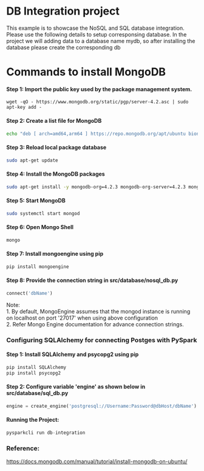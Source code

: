 # DB Integration project

This example is to showcase the NoSQL and SQL database integration. Please use the following details to setup corresponsing database. In the project we will adding data to a database name mydb, so after installing the database please create the corresponding db


# Commands to install MongoDB

#### Step 1: Import the public key used by the package management system.
```bash.
wget -qO - https://www.mongodb.org/static/pgp/server-4.2.asc | sudo apt-key add -
```

#### Step 2: Create a list file for MongoDB
```bash
echo "deb [ arch=amd64,arm64 ] https://repo.mongodb.org/apt/ubuntu bionic/mongodb-org/4.2 multiverse" | sudo tee /etc/apt/sources.list.d/mongodb-org-4.2.list
```
#### Step 3: Reload local package database
```bash
sudo apt-get update
```
#### Step 4: Install the MongoDB packages
```bash
sudo apt-get install -y mongodb-org=4.2.3 mongodb-org-server=4.2.3 mongodb-org-shell=4.2.3 mongodb-org-mongos=4.2.3 mongodb-org-tools=4.2.3
```
#### Step 5: Start MongoDB
```bash
sudo systemctl start mongod
```
#### Step 6: Open Mongo Shell
```bash
mongo
```
#### Step 7: Install mongoengine using pip
```bash
pip install mongoengine
```
#### Step 8: Provide the connection string in src/database/nosql_db.py
```python
connect('dbName')
```
Note: <br/>
    1. By default, MongoEngine assumes that the mongod instance is running on localhost on port '27017' when using above configuration<br/>
    2. Refer Mongo Engine documentation for advance connection strings.
### Configuring SQLAlchemy for connecting Postges with PySpark
#### Step 1: Install SQLAlchemy and psycopg2 using pip
```bash
pip install SQLAlchemy
pip install psycopg2
```
#### Step 2: Configure variable 'engine' as shown below in src/database/sql_db.py
```python
engine = create_engine('postgresql://Username:Password@dbHost/dbName')
```
#### Running the Project:
```python
pysparkcli run db-integration
```
### Reference:
https://docs.mongodb.com/manual/tutorial/install-mongodb-on-ubuntu/


